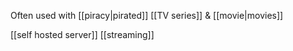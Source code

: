 Often used with [[piracy|pirated]] [[TV series]] & [[movie|movies]]

[[self hosted server]]
[[streaming]]